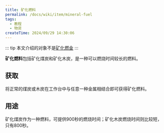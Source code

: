```yaml
---
title: 矿化燃料
permalink: /docs/wiki/item/mineral-fuel
tags:
  - 教程
  - 物资
createTime: 2024/09/29 14:30:06
---
```

::: tip
本文介绍的对象不是[矿化燃金](./fuel_metal/)
:::

**矿化燃料**包括矿化煤炭和矿化木炭，是一种可以燃烧时间较长的燃料。

## 获取
将正常的煤炭或木炭在工作台中与任意一种金属相结合即可获得矿化燃料。

## 用途
矿化煤炭作为一种燃料，可提供900秒的燃烧时间；矿化木炭燃烧时间则比较短，只有800秒。